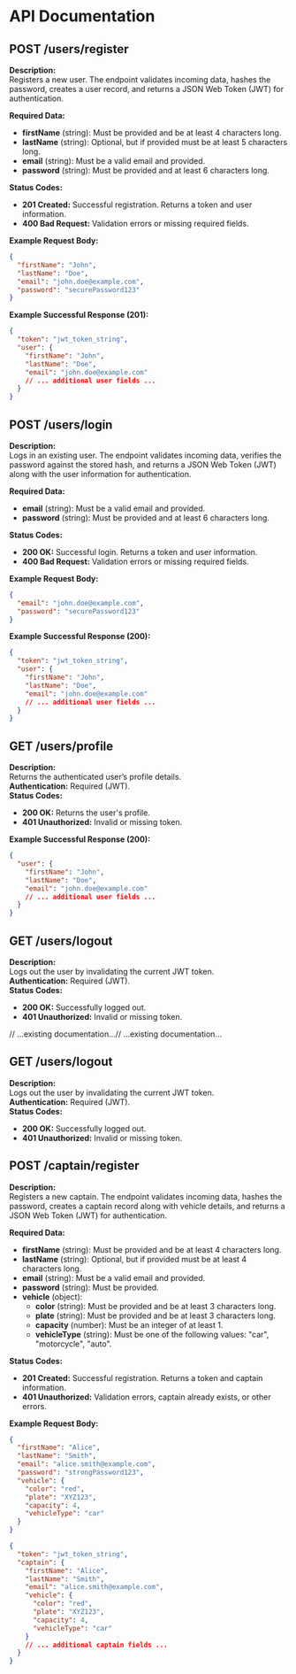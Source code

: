 # API Documentation

## POST /users/register

**Description:**  
Registers a new user. The endpoint validates incoming data, hashes the password, creates a user record, and returns a JSON Web Token (JWT) for authentication.

**Required Data:**  
- **firstName** (string): Must be provided and be at least 4 characters long.  
- **lastName** (string): Optional, but if provided must be at least 5 characters long.  
- **email** (string): Must be a valid email and provided.  
- **password** (string): Must be provided and at least 6 characters long.

**Status Codes:**  
- **201 Created:** Successful registration. Returns a token and user information.  
- **400 Bad Request:** Validation errors or missing required fields.

**Example Request Body:**  
```json
{
  "firstName": "John",
  "lastName": "Doe",
  "email": "john.doe@example.com",
  "password": "securePassword123"
}
```

**Example Successful Response (201):**  
```json
{
  "token": "jwt_token_string",
  "user": {
    "firstName": "John",
    "lastName": "Doe",
    "email": "john.doe@example.com"
    // ... additional user fields ...
  }
}
```

## POST /users/login

**Description:**  
Logs in an existing user. The endpoint validates incoming data, verifies the password against the stored hash, and returns a JSON Web Token (JWT) along with the user information for authentication.

**Required Data:**  
- **email** (string): Must be a valid email and provided.  
- **password** (string): Must be provided and at least 6 characters long.

**Status Codes:**  
- **200 OK:** Successful login. Returns a token and user information.  
- **400 Bad Request:** Validation errors or missing required fields.

**Example Request Body:**  
```json
{
  "email": "john.doe@example.com",
  "password": "securePassword123"
}
```

**Example Successful Response (200):**  
```json
{
  "token": "jwt_token_string",
  "user": {
    "firstName": "John",
    "lastName": "Doe",
    "email": "john.doe@example.com"
    // ... additional user fields ...
  }
}
```

## GET /users/profile

**Description:**  
Returns the authenticated user’s profile details.  
**Authentication:** Required (JWT).  
**Status Codes:**  
- **200 OK:** Returns the user's profile.  
- **401 Unauthorized:** Invalid or missing token.

**Example Successful Response (200):**  
```json
{
  "user": {
    "firstName": "John",
    "lastName": "Doe",
    "email": "john.doe@example.com"
    // ... additional user fields ...
  }
}
```

## GET /users/logout

**Description:**  
Logs out the user by invalidating the current JWT token.  
**Authentication:** Required (JWT).  
**Status Codes:**  
- **200 OK:** Successfully logged out.  
- **401 Unauthorized:** Invalid or missing token.

// ...existing documentation...// ...existing documentation...

## GET /users/logout

**Description:**  
Logs out the user by invalidating the current JWT token.  
**Authentication:** Required (JWT).  
**Status Codes:**  
- **200 OK:** Successfully logged out.  
- **401 Unauthorized:** Invalid or missing token.

## POST /captain/register

**Description:**  
Registers a new captain. The endpoint validates incoming data, hashes the password, creates a captain record along with vehicle details, and returns a JSON Web Token (JWT) for authentication.

**Required Data:**  
- **firstName** (string): Must be provided and be at least 4 characters long.  
- **lastName** (string): Optional, but if provided must be at least 4 characters long.  
- **email** (string): Must be a valid email and provided.  
- **password** (string): Must be provided.  
- **vehicle** (object):  
  - **color** (string): Must be provided and be at least 3 characters long.  
  - **plate** (string): Must be provided and be at least 3 characters long.  
  - **capacity** (number): Must be an integer of at least 1.  
  - **vehicleType** (string): Must be one of the following values: "car", "motorcycle", "auto".

**Status Codes:**  
- **201 Created:** Successful registration. Returns a token and captain information.  
- **401 Unauthorized:** Validation errors, captain already exists, or other errors.

**Example Request Body:**  
```json
{
  "firstName": "Alice",
  "lastName": "Smith",
  "email": "alice.smith@example.com",
  "password": "strongPassword123",
  "vehicle": {
    "color": "red",
    "plate": "XYZ123",
    "capacity": 4,
    "vehicleType": "car"
  }
}

{
  "token": "jwt_token_string",
  "captain": {
    "firstName": "Alice",
    "lastName": "Smith",
    "email": "alice.smith@example.com",
    "vehicle": {
      "color": "red",
      "plate": "XYZ123",
      "capacity": 4,
      "vehicleType": "car"
    }
    // ... additional captain fields ...
  }
}